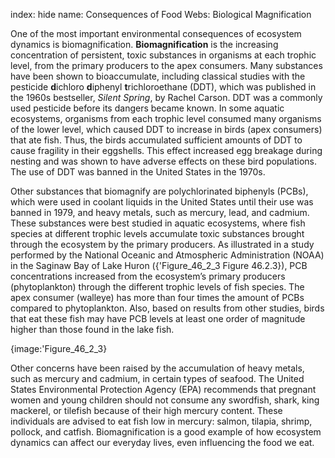 index: hide
name: Consequences of Food Webs: Biological Magnification

One of the most important environmental consequences of ecosystem dynamics is biomagnification.  **Biomagnification** is the increasing concentration of persistent, toxic substances in organisms at each trophic level, from the primary producers to the apex consumers. Many substances have been shown to bioaccumulate, including classical studies with the pesticide  **d**ichloro **d**iphenyl **t**richloroethane (DDT), which was published in the 1960s bestseller,  *Silent Spring*, by Rachel Carson. DDT was a commonly used pesticide before its dangers became known. In some aquatic ecosystems, organisms from each trophic level consumed many organisms of the lower level, which caused DDT to increase in birds (apex consumers) that ate fish. Thus, the birds accumulated sufficient amounts of DDT to cause fragility in their eggshells. This effect increased egg breakage during nesting and was shown to have adverse effects on these bird populations. The use of DDT was banned in the United States in the 1970s.

Other substances that biomagnify are polychlorinated biphenyls (PCBs), which were used in coolant liquids in the United States until their use was banned in 1979, and heavy metals, such as mercury, lead, and cadmium. These substances were best studied in aquatic ecosystems, where fish species at different trophic levels accumulate toxic substances brought through the ecosystem by the primary producers. As illustrated in a study performed by the National Oceanic and Atmospheric Administration (NOAA) in the Saginaw Bay of Lake Huron ({'Figure_46_2_3 Figure 46.2.3}), PCB concentrations increased from the ecosystem’s primary producers (phytoplankton) through the different trophic levels of fish species. The apex consumer (walleye) has more than four times the amount of PCBs compared to phytoplankton. Also, based on results from other studies, birds that eat these fish may have PCB levels at least one order of magnitude higher than those found in the lake fish.


{image:'Figure_46_2_3}
        

Other concerns have been raised by the accumulation of heavy metals, such as mercury and cadmium, in certain types of seafood. The United States Environmental Protection Agency (EPA) recommends that pregnant women and young children should not consume any swordfish, shark, king mackerel, or tilefish because of their high mercury content. These individuals are advised to eat fish low in mercury: salmon, tilapia, shrimp, pollock, and catfish. Biomagnification is a good example of how ecosystem dynamics can affect our everyday lives, even influencing the food we eat.
